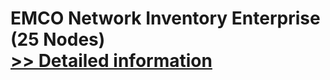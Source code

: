 # EMCO Network Inventory Enterprise (25 Nodes)<br />[>> Detailed information](https://secure.shareit.com/shareit/product.html?productid=300148299&affiliateid=200057808)